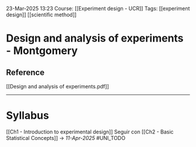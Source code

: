 23-Mar-2025 13:23
Course: [[Experiment design - UCR]]
Tags: [[experiment design]] [[scientific method]]
# Design and analysis of experiments - Montgomery

## Reference
[[Design and analysis of experiments.pdf]]
___
# Syllabus
[[Ch1 - Introduction to experimental design]]
Seguir con [[Ch2 - Basic Statistical Concepts]] -> _11-Apr-2025_ #UNI_TODO 